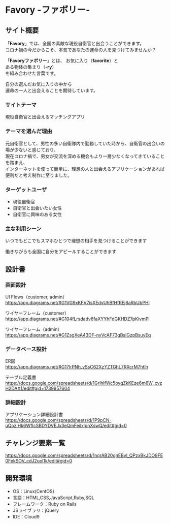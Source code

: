 # Favory -ファボリー-

## サイト概要
「**Favory**」では、全国の素敵な現役自衛官と出会うことができます。  
コロナ禍の今だからこそ、本気であなたの運命の人を見つけてみませんか？

「**Favoryファボリー**」とは、
お気に入り（**favorite**）と  
ある物体の集まり（**-ry**）  
を組み合わせた言葉です。  

自分の選んだお気に入りの中から  
運命の一人と出会えることを期待しています。

### サイトテーマ
現役自衛官と出会えるマッチングアプリ

### テーマを選んだ理由
元自衛官として、男性の多い自衛隊内で勤務していた時から、自衛官の出会いの場が少ないと感じており、  
現在コロナ禍で、男女が交流を深める機会もより一層少なくなってきていることを踏まえ、  
インターネットを使って簡単に、理想の人と出会えるアプリケーションがあれば便利だと考え制作に至りました。

### ターゲットユーザ
- 現役自衛官  
- 自衛官と出会いたい女性
- 自衛官に興味のある女性

### 主な利用シーン
いつでもどこでもスマホひとつで理想の相手を見つけることができます  

働きながらも全国に自分をアピールすることができます

## 設計書

### 画面設計
UI Flows（customer, admin）  
<https://app.diagrams.net/#G1VG9xKFV7isXEdvUhBfHfREj8aRbUbPHl>

ワイヤーフレーム（customer）  
<https://app.diagrams.net/#G104fLrsdadv6faXYYhFdGKHDZ7pKivmPl>

ワイヤーフレーム（admin）  
<https://app.diagrams.net/#G1ZsgXeA43DF-nyVcAF73gBsIGzpBsuyEq>

### データベース設計
ER図  
<https://app.diagrams.net/#G17lrPNh_ySsC62XzYZTGhL7RXcrM7htlh>

テーブル定義書  
<https://docs.google.com/spreadsheets/d/1GrihIfWc5oyqZkKEze6m6W_cvzH2DAX1/edit#gid=1739957604>

### 詳細設計
アプリケーション詳細設計書  
<https://docs.google.com/spreadsheets/d/1P9pCN-uQozIHk6WfIcSBDYDVEJx3eQmFeilxlpnXswQ/edit#gid=0>

## チャレンジ要素一覧
<https://docs.google.com/spreadsheets/d/1nqrAB20gnEBvI_QPzxBkJDO9FE0FekSOV_cdJ2uol1k/edit#gid=0>

## 開発環境
- OS：Linux(CentOS)
- 言語：HTML,CSS,JavaScript,Ruby,SQL
- フレームワーク：Ruby on Rails
- JSライブラリ：jQuery
- IDE：Cloud9